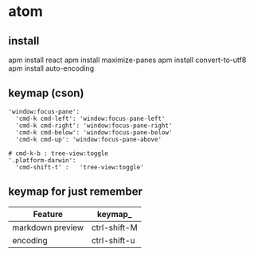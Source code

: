 # atom
## install
apm install react
apm install maximize-panes
apm install convert-to-utf8
apm install auto-encoding

## keymap (cson)
```
'window:focus-pane':
  'cmd-k cmd-left': 'window:focus-pane-left'
  'cmd-k cmd-right': 'window:focus-pane-right'
  'cmd-k cmd-below': 'window:focus-pane-below'
  'cmd-k cmd-up': 'window:focus-pane-above'

# cmd-k-b : tree-view:toggle
'.platform-darwin':
  'cmd-shift-t' :	'tree-view:toggle'
```

## keymap for just remember

 Feature | keymap_
-- | --
markdown preview | ctrl-shift-M
encoding | ctrl-shift-u

